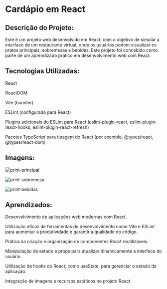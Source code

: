 # Cardápio em React

## Descrição do Projeto:

Este é um projeto web desenvolvido em React, com o objetivo de simular a interface de um restaurante virtual, onde os usuários podem visualizar os pratos principais, sobremesas e bebidas. Este projeto foi concebido como parte de um aprendizado prático em desenvolvimento web com React.

## Tecnologias Utilizadas:

React

ReactDOM

Vite (bundler)

ESLint (configurado para React)

Plugins adicionais do ESLint para React (eslint-plugin-react, eslint-plugin-react-hooks, eslint-plugin-react-refresh)

Pacotes TypeScript para tipagem do React (por exemplo, @types/react, @types/react-dom)

## Imagens:

![print-principal](https://github.com/PedroNunes22/cardapio-React/assets/119435629/79be1d0b-47eb-4879-aae9-0d572164eb2e)

![print-sobremesa](https://github.com/PedroNunes22/cardapio-React/assets/119435629/7fa4be39-ffb7-4026-8342-936c102b480d)

![print-bebidas](https://github.com/PedroNunes22/cardapio-React/assets/119435629/c9b5c4cf-f280-409d-9be8-d3291291ec04)

## Aprendizados:

Desenvolvimento de aplicações web modernas com React.

Utilização eficaz de ferramentas de desenvolvimento como Vite e ESLint para aumentar a produtividade e garantir a qualidade do código.

Prática na criação e organização de componentes React reutilizáveis.

Manipulação de estado e props para atualizar dinamicamente a interface do usuário.

Utilização de hooks do React, como useState, para gerenciar o estado da aplicação.

Integração de imagens e recursos estáticos no projeto React.
